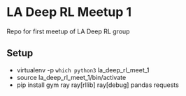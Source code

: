 # LA Deep RL Meetup 1
Repo for first meetup of LA Deep RL group


## Setup

* virtualenv -p `which python3` la_deep_rl_meet_1
* source la_deep_rl_meet_1/bin/activate
* pip install gym ray ray[rllib] ray[debug] pandas requests
